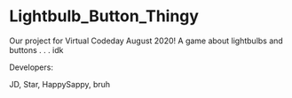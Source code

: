 # Lightbulb_Button_Thingy
Our project for Virtual Codeday August 2020! A game about lightbulbs and buttons . . . idk


Developers:

JD, Star, HappySappy, bruh
